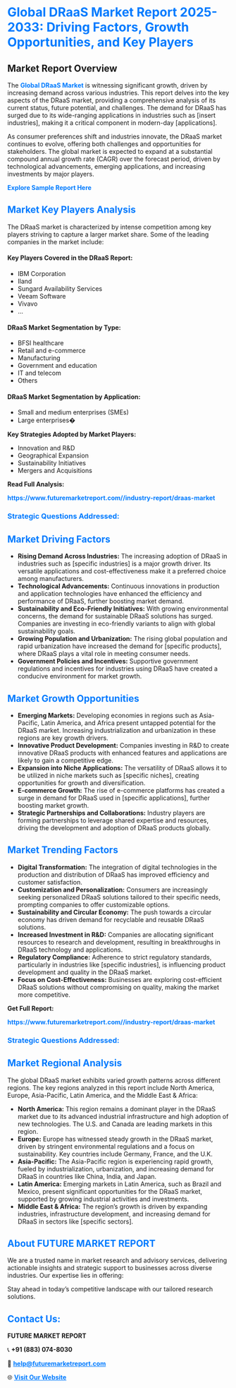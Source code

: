 <h1 style="color: #007BFF;">Global DRaaS Market Report 2025-2033: Driving Factors, Growth Opportunities, and Key Players</h1>

<section id="overview">
<h2>Market Report Overview</h2>
<p>The <a href="https://www.futuremarketreport.com//industry-report/draas-market" style="color: #007BFF; text-decoration: none;"><strong>Global DRaaS Market</strong></a> is witnessing significant growth, driven by increasing demand across various industries. This report delves into the key aspects of the DRaaS market, providing a comprehensive analysis of its current status, future potential, and challenges. The demand for DRaaS has surged due to its wide-ranging applications in industries such as [insert industries], making it a critical component in modern-day [applications].</p>
<p>As consumer preferences shift and industries innovate, the DRaaS market continues to evolve, offering both challenges and opportunities for stakeholders. The global market is expected to expand at a substantial compound annual growth rate (CAGR) over the forecast period, driven by technological advancements, emerging applications, and increasing investments by major players.</p>
</section>

<section id="overview">
<p><a href="https://www.futuremarketreport.com//request-sample/reportId=56829" style="color: #007BFF; text-decoration: none;"><strong>Explore Sample Report Here</strong></a></p>
</section>

<section id="key-players">
<h2 style="color: #007BFF;">Market Key Players Analysis</h2>
<p>The DRaaS market is characterized by intense competition among key players striving to capture a larger market share. Some of the leading companies in the market include:</p>
<h4>Key Players Covered in the DRaaS Report:</h4>
<ul><li>IBM Corporation</li><li>Iland</li><li>Sungard Availability Services</li><li>Veeam Software</li><li>Vivavo</li><li>...</li></ul>
<h4>DRaaS Market Segmentation by Type:</h4>
<ul><li>BFSI healthcare</li><li>Retail and e-commerce</li><li>Manufacturing</li><li>Government and education</li><li>IT and telecom</li><li>Others</li></ul>

<h4>DRaaS Market Segmentation by Application:</h4>
<ul><li>Small and medium enterprises (SMEs)</li><li>Large enterprises�</li></ul>
<p><strong>Key Strategies Adopted by Market Players:</strong></p>
<ul>
<li>Innovation and R&D</li>
<li>Geographical Expansion</li>
<li>Sustainability Initiatives</li>
<li>Mergers and Acquisitions</li>
</ul>
</section>

<section>
<p><strong>Read Full Analysis: </strong></p><a href="https://www.futuremarketreport.com//industry-report/draas-market" style="color: #007BFF; text-decoration: none;"><strong>https://www.futuremarketreport.com//industry-report/draas-market</strong></a>
<h3 style="color: #007BFF;">Strategic Questions Addressed:</h3>
</section>

<section id="driving-factors">
<h2 style="color: #007BFF;">Market Driving Factors</h2>
<ul>
<li><strong>Rising Demand Across Industries:</strong> The increasing adoption of DRaaS in industries such as [specific industries] is a major growth driver. Its versatile applications and cost-effectiveness make it a preferred choice among manufacturers.</li>
<li><strong>Technological Advancements:</strong> Continuous innovations in production and application technologies have enhanced the efficiency and performance of DRaaS, further boosting market demand.</li>
<li><strong>Sustainability and Eco-Friendly Initiatives:</strong> With growing environmental concerns, the demand for sustainable DRaaS solutions has surged. Companies are investing in eco-friendly variants to align with global sustainability goals.</li>
<li><strong>Growing Population and Urbanization:</strong> The rising global population and rapid urbanization have increased the demand for [specific products], where DRaaS plays a vital role in meeting consumer needs.</li>
<li><strong>Government Policies and Incentives:</strong> Supportive government regulations and incentives for industries using DRaaS have created a conducive environment for market growth.</li>
</ul>
</section>

<section id="growth-opportunities">
<h2 style="color: #007BFF;">Market Growth Opportunities</h2>
<ul>
<li><strong>Emerging Markets:</strong> Developing economies in regions such as Asia-Pacific, Latin America, and Africa present untapped potential for the DRaaS market. Increasing industrialization and urbanization in these regions are key growth drivers.</li>
<li><strong>Innovative Product Development:</strong> Companies investing in R&D to create innovative DRaaS products with enhanced features and applications are likely to gain a competitive edge.</li>
<li><strong>Expansion into Niche Applications:</strong> The versatility of DRaaS allows it to be utilized in niche markets such as [specific niches], creating opportunities for growth and diversification.</li>
<li><strong>E-commerce Growth:</strong> The rise of e-commerce platforms has created a surge in demand for DRaaS used in [specific applications], further boosting market growth.</li>
<li><strong>Strategic Partnerships and Collaborations:</strong> Industry players are forming partnerships to leverage shared expertise and resources, driving the development and adoption of DRaaS products globally.</li>
</ul>
</section>

<section id="trending-factors">
<h2 style="color: #007BFF;">Market Trending Factors</h2>
<ul>
<li><strong>Digital Transformation:</strong> The integration of digital technologies in the production and distribution of DRaaS has improved efficiency and customer satisfaction.</li>
<li><strong>Customization and Personalization:</strong> Consumers are increasingly seeking personalized DRaaS solutions tailored to their specific needs, prompting companies to offer customizable options.</li>
<li><strong>Sustainability and Circular Economy:</strong> The push towards a circular economy has driven demand for recyclable and reusable DRaaS solutions.</li>
<li><strong>Increased Investment in R&D:</strong> Companies are allocating significant resources to research and development, resulting in breakthroughs in DRaaS technology and applications.</li>
<li><strong>Regulatory Compliance:</strong> Adherence to strict regulatory standards, particularly in industries like [specific industries], is influencing product development and quality in the DRaaS market.</li>
<li><strong>Focus on Cost-Effectiveness:</strong> Businesses are exploring cost-efficient DRaaS solutions without compromising on quality, making the market more competitive.</li>
</ul>
</section>

<section>
<p><strong>Get Full Report: </strong></p><a href="https://www.futuremarketreport.com//industry-report/draas-market" style="color: #007BFF; text-decoration: none;"><strong>https://www.futuremarketreport.com//industry-report/draas-market</strong></a>
<h3 style="color: #007BFF;">Strategic Questions Addressed:</h3>
</section>


<section id="regional-analysis">
<h2 style="color: #007BFF;">Market Regional Analysis</h2>
<p>The global DRaaS market exhibits varied growth patterns across different regions. The key regions analyzed in this report include North America, Europe, Asia-Pacific, Latin America, and the Middle East & Africa:</p>
<ul>
<li><strong>North America:</strong> This region remains a dominant player in the DRaaS market due to its advanced industrial infrastructure and high adoption of new technologies. The U.S. and Canada are leading markets in this region.</li>
<li><strong>Europe:</strong> Europe has witnessed steady growth in the DRaaS market, driven by stringent environmental regulations and a focus on sustainability. Key countries include Germany, France, and the U.K.</li>
<li><strong>Asia-Pacific:</strong> The Asia-Pacific region is experiencing rapid growth, fueled by industrialization, urbanization, and increasing demand for DRaaS in countries like China, India, and Japan.</li>
<li><strong>Latin America:</strong> Emerging markets in Latin America, such as Brazil and Mexico, present significant opportunities for the DRaaS market, supported by growing industrial activities and investments.</li>
<li><strong>Middle East & Africa:</strong> The region’s growth is driven by expanding industries, infrastructure development, and increasing demand for DRaaS in sectors like [specific sectors].</li>
</ul>
</section>

<footer>
<h2 style="color: #007BFF;">About FUTURE MARKET REPORT</h2>
<p>We are a trusted name in market research and advisory services, delivering actionable insights and strategic support to businesses across diverse industries. Our expertise lies in offering:</p>

<p>Stay ahead in today’s competitive landscape with our tailored research solutions.</p>

<h2 style="color: #007BFF;">Contact Us:</h2>
<p><strong>FUTURE MARKET REPORT</strong></p>
<p>📞 <strong>+91 (883) 074-8030</strong></p>
<p>📧 <strong><a href="mailto:help@futuremarketreport.com" style="color: #007BFF;">help@futuremarketreport.com</a></strong></p>
<p>🌐 <strong><a href="https://www.futuremarketreport.com/" style="color: #007BFF;">Visit Our Website</a></strong></p>
</footer>